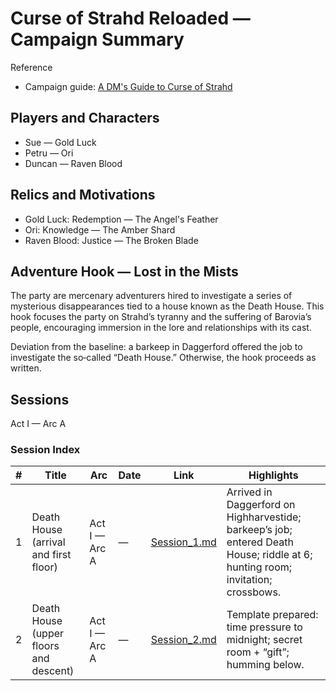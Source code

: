 # Curse of Strahd Reloaded — Campaign Summary

Reference

- Campaign guide: [A DM's Guide to Curse of Strahd](https://www.strahdreloaded.com/Introduction/A+DM's+Guide+to+Curse+of+Strahd)

## Players and Characters

- Sue — Gold Luck
- Petru — Ori
- Duncan — Raven Blood

## Relics and Motivations

- Gold Luck: Redemption — The Angel's Feather
- Ori: Knowledge — The Amber Shard
- Raven Blood: Justice — The Broken Blade

## Adventure Hook — Lost in the Mists

The party are mercenary adventurers hired to investigate a series of mysterious disappearances tied to a house known as the Death House. This hook focuses the party on Strahd’s tyranny and the suffering of Barovia’s people, encouraging immersion in the lore and relationships with its cast.

Deviation from the baseline: a barkeep in Daggerford offered the job to investigate the so‑called “Death House.” Otherwise, the hook proceeds as written.

## Sessions

Act I — Arc A

### Session Index

| #   | Title                                  | Arc           | Date | Link                         | Highlights                                                                                                                     |
| --- | -------------------------------------- | ------------- | ---- | ---------------------------- | ------------------------------------------------------------------------------------------------------------------------------ |
| 1   | Death House (arrival and first floor)  | Act I — Arc A | —    | [Session_1.md](Session_1.md) | Arrived in Daggerford on Highharvestide; barkeep’s job; entered Death House; riddle at 6; hunting room; invitation; crossbows. |
| 2   | Death House (upper floors and descent) | Act I — Arc A | —    | [Session_2.md](Session_2.md) | Template prepared: time pressure to midnight; secret room + “gift”; humming below.                                             |
